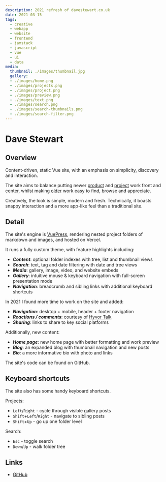 ```yaml
---
description: 2021 refresh of davestewart.co.uk
date: 2021-03-15
tags:
  - creative
  - webapp
  - website
  - frontend
  - jamstack
  - javascript
  - vue
  - ui
  - data
media:
  thumbnail: ./images/thumbnail.jpg
  gallery:
  - ./images/home.png
  - ./images/projects.png
  - ./images/project.png
  - ./images/preview.png
  - ./images/text.png
  - ./images/search.png
  - ./images/search-thumbnails.png
  - ./images/search-filter.png
---
```


# Dave Stewart

## Overview

Content-driven, static Vue site, with an emphasis on simplicity, discovery and interaction.

The site aims to balance putting newer [product](/products/) and [project](/projects/) work front and center, whilst making [older](/archive/) work easy to find, browse and appreciate.

Creatively, the look is simple, modern and fresh. Technically, it boasts snappy interaction and a more app-like feel than a traditional site.

## Detail

The site's engine is [VuePress](https://vuepress.vuejs.org/), rendering nested project folders of markdown and images, and hosted on Vercel.

It runs a fully custom theme, with feature highlights including:

- ***Content***: optional folder indexes with tree, list and thumbnail views
- ***Search***: text, tag and date filtering with date and tree views
- ***Media***: gallery, image, video, and website embeds
- ***Gallery***: intuitive mouse & keyboard navigation with full-screen presentation mode
- ***Navigation***: breadcrumb and sibling links with additional keyboard shortcuts

In 2021 I found more time to work on the site and added:

- ***Navigation***: desktop + mobile, header + footer navigation
- ***Reactions / comments***: courtesy of [Hyvor Talk](https://talk.hyvor.com/) 
- ***Sharing***: links to share to key social platforms

Additionally, new content:

- ***Home page***: new home page with better formatting and work preview
- ***Blog***: an expanded blog with thumbnail navigation and new posts
- ***Bio***: a more informative bio with photo and links
 
The site's code can be found on GitHub.

## Keyboard shortcuts

The site also has some handy keyboard shortcuts.

Projects:

- `Left`/`Right` - cycle through visible gallery posts
- `Shift`+`Left`/`Right` - navigate to sibling posts
- `Shift`+`Up` - go up one folder level

Search:

- `Esc` - toggle search
- `Down`/`Up` - walk folder tree

## Links

- [GitHub](https://github.com/davestewart/davestewart-site)




